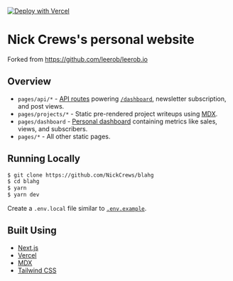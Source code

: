 [![Deploy with Vercel](https://vercel.com/button)](https://vercel.com/new/git/external?repository-url=https%3A%2F%2Fgithub.com%2FNickCrews%2blahg)

# Nick Crews's personal website

Forked from https://github.com/leerob/leerob.io

## Overview

- `pages/api/*` - [API routes](https://nextjs.org/docs/api-routes/introduction) powering [`/dashboard`](https://nickcrews.me/dashboard), newsletter subscription, and post views.
- `pages/projects/*` - Static pre-rendered project writeups using [MDX](https://github.com/mdx-js/mdx).
- `pages/dashboard` - [Personal dashboard](https://nickcrews.me/dashboard) containing metrics like sales, views, and subscribers.
- `pages/*` - All other static pages.

## Running Locally

```bash
$ git clone https://github.com/NickCrews/blahg
$ cd blahg
$ yarn
$ yarn dev
```

Create a `.env.local` file similar to [`.env.example`](/.env.example).

## Built Using

- [Next.js](https://nextjs.org/)
- [Vercel](https://vercel.com)
- [MDX](https://github.com/mdx-js/mdx)
- [Tailwind CSS](https://tailwindcss.com/)
